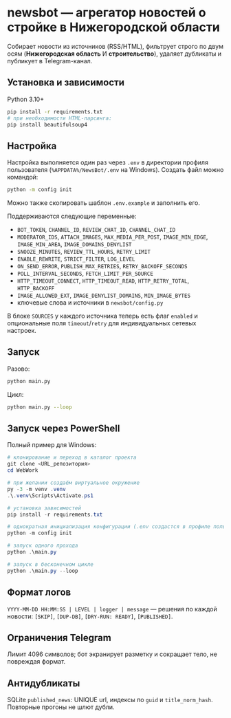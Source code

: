 # newsbot — агрегатор новостей о стройке в Нижегородской области

Собирает новости из источников (RSS/HTML), фильтрует строго по двум осям (**Нижегородская область** И **строительство**), удаляет дубликаты и публикует в Telegram-канал.

## Установка и зависимости
Python 3.10+
```bash
pip install -r requirements.txt
# при необходимости HTML-парсинга:
pip install beautifulsoup4
```

## Настройка
Настройка выполняется один раз через `.env` в директории профиля пользователя
(`%APPDATA%/NewsBot/.env` на Windows). Создать файл можно командой:

```bash
python -m config init
```

Можно также скопировать шаблон `.env.example` и заполнить его.

Поддерживаются следующие переменные:
- `BOT_TOKEN`, `CHANNEL_ID`, `REVIEW_CHAT_ID`, `CHANNEL_CHAT_ID`
- `MODERATOR_IDS`, `ATTACH_IMAGES`, `MAX_MEDIA_PER_POST`, `IMAGE_MIN_EDGE`, `IMAGE_MIN_AREA`, `IMAGE_DOMAINS_DENYLIST`
- `SNOOZE_MINUTES`, `REVIEW_TTL_HOURS`, `RETRY_LIMIT`
- `ENABLE_REWRITE`, `STRICT_FILTER`, `LOG_LEVEL`
- `ON_SEND_ERROR`, `PUBLISH_MAX_RETRIES`, `RETRY_BACKOFF_SECONDS`
- `POLL_INTERVAL_SECONDS`, `FETCH_LIMIT_PER_SOURCE`
- `HTTP_TIMEOUT_CONNECT`, `HTTP_TIMEOUT_READ`, `HTTP_RETRY_TOTAL`, `HTTP_BACKOFF`
- `IMAGE_ALLOWED_EXT`, `IMAGE_DENYLIST_DOMAINS`, `MIN_IMAGE_BYTES`
- ключевые слова и источники в `newsbot/config.py`

В блоке `SOURCES` у каждого источника теперь есть флаг `enabled` и опциональные
поля `timeout`/`retry` для индивидуальных сетевых настроек.

## Запуск
Разово:
```bash
python main.py
```
Цикл:
```bash
python main.py --loop
```

## Запуск через PowerShell
Полный пример для Windows:

```powershell
# клонирование и переход в каталог проекта
git clone <URL_репозитория>
cd WebWork

# при желании создаём виртуальное окружение
py -3 -m venv .venv
.\.venv\Scripts\Activate.ps1

# установка зависимостей
pip install -r requirements.txt

# однократная инициализация конфигурации (.env создастся в профиле пользователя)
python -m config init

# запуск одного прохода
python .\main.py

# запуск в бесконечном цикле
python .\main.py --loop
```

## Формат логов
`YYYY-MM-DD HH:MM:SS | LEVEL | logger | message` — решения по каждой новости: `[SKIP]`, `[DUP-DB]`, `[DRY-RUN: READY]`, `[PUBLISHED]`.

## Ограничения Telegram
Лимит 4096 символов; бот экранирует разметку и сокращает тело, не повреждая формат.

## Антидубликаты
SQLite `published_news`: UNIQUE url, индексы по `guid` и `title_norm_hash`. Повторные прогоны не шлют дубли.
